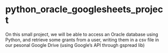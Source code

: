# python_oracle_googlesheets_project
On this small project, we will be able to access an Oracle database using Python, and retrieve some grants from a user, writing them in a csv file in our pesonal Google Drive (using Google’s API through gspread lib)
